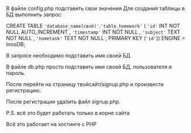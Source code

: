 В файле config.php подставить свои значения
Для создания таблицы в БД выполнить запрос: 

CREATE TABLE `'database_name(своё)'`.`'table_homework'` ( `'id'` INT NOT NULL AUTO_INCREMENT , `'timestamp'` INT NOT NULL , `'subject'` TEXT NOT NULL , `'hometask'` TEXT NOT NULL , PRIMARY KEY (`'id'`)) ENGINE = InnoDB;

В запросе необходимо подставить имя своей БД

В файле db.php просто подставить имя своей БД, пользователя и пароль.

После перейти на страницу твойсайт/signup.php и произвести регистрацию.

После регистрации удалить файл signup.php.

P.S. всё это будет работать только в корне сайта


Всё это работает на хостинге с PHP

